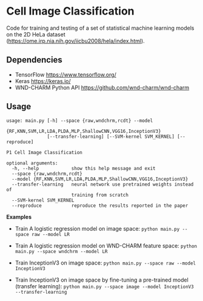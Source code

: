 # Cell Image Classification

Code for training and testing of a set of statistical machine learning models on the 2D HeLa dataset (https://ome.irp.nia.nih.gov/iicbu2008/hela/index.html).

## Dependencies

* TensorFlow https://www.tensorflow.org/
* Keras https://keras.io/
* WND-CHARM Python API https://github.com/wnd-charm/wnd-charm

## Usage

```
usage: main.py [-h] --space {raw,wndchrm,rcdt} --model
               {RF,KNN,SVM,LR,LDA,PLDA,MLP,ShallowCNN,VGG16,InceptionV3}
               [--transfer-learning] [--SVM-kernel SVM_KERNEL] [--reproduce]

P1 Cell Image Classification

optional arguments:
  -h, --help            show this help message and exit
  --space {raw,wndchrm,rcdt}
  --model {RF,KNN,SVM,LR,LDA,PLDA,MLP,ShallowCNN,VGG16,InceptionV3}
  --transfer-learning   neural network use pretrained weights instead of
                        training from scratch
  --SVM-kernel SVM_KERNEL
  --reproduce           reproduce the results reported in the paper
```

**Examples**

* Train A logistic regression model on image space: `python main.py --space raw --model LR`

* Train A logistic regression model on WND-CHARM feature space: `python main.py --space wndchrm --model LR`

* Train InceptionV3 on image space: `python main.py --space raw --model InceptionV3`

* Train InceptionV3 on image space by fine-tuning a pre-trained model (transfer learning): `python main.py --space image --model InceptionV3 --transfer-learning`

